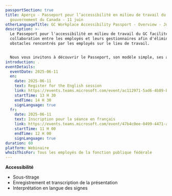 ```yaml
---
passportSection: true
title: Aperçu - Passeport pour l’accessibilité en milieu de travail du
  gouvernement du Canada - 11 juin
otherLanguageTitle: GC Workplace Accessibility Passport - Overview - June 11
description: >-
  Le Passeport pour l'accessibilité en milieu de travail du GC facilite la
  collaboration entre les employés et leurs gestionnaires afin d'éliminer les
  obstacles rencontrés par les employés sur le lieu de travail. 


  Nous vous invitons à découvrir le Passeport, son modèle simple, ses avantages et les nombreuses ressources qui soutiennent sa mise en œuvre.
introduction: .
eventDetails:
  eventDate: 2025-06-11
  en:
    date: 2025-06-11
    text: Register for the English session
    link: https://events.teams.microsoft.com/event/ac112971-5ad6-4b89-b399-305c0a21e9e3@d05bc194-94bf-4ad6-ae2e-1db0f2e38f5e
    startTime: 13 H 30
    endTime: 14 H 30
    signLanguage: true
  fr:
    date: 2025-06-11
    text: Inscription pour la séance en français
    link: https://events.teams.microsoft.com/event/47b4c0ee-0499-4471-a758-dfc8a4072221@d05bc194-94bf-4ad6-ae2e-1db0f2e38f5e
    startTime: 11 H 00
    endTime: 12 H 00
    signLanguage: true
duration: 60
platform: Webinaire
whoIsThisFor: Tous les employés de la fonction publique fédérale
---
```

**Accessibilité**

* Sous-titrage
* Enregistrement et transcription de la présentation
* Interprétation en langue des signes
